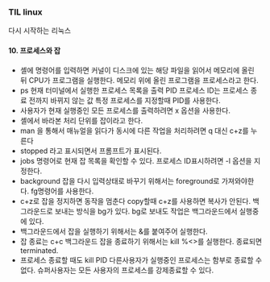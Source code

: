### TIL linux
다시 시작하는 리눅스 

#### 10. 프로세스와 잡
- 셸에 명령어를 입력하면 커널이 디스크에 있는 해당 파일을 읽어서 메모리에 올린 뒤 CPU가 프로그램을 실행한다. 메모리 위에 올린 프로그램을 프로세스라고 한다. 
- ps 현재 터미널에서 실행한 프로세스 목록을 출력 PID 프로세스 ID는 프로세스 종료 전까지 바뀌지 않는 값 특정 프로세스를 지정할때 PID를 사용한다. 
- 사용자가 현재 실행중인 모든 프로세스를 출력하려면 x 옵션을 사용한다. 
-  셸에서 바라본 처리 단위를 잡이라고 한다.
-  man 을 통해서 매뉴얼을 읽다가 동시에 다른 작업을 처리하려면 q 대신 c+z를 누른다
-  stopped 라고 표시되면서 프롬프트가 표시된다.
-  jobs 명령어로 현재 잡 목록을 확인할 수 있다. 프로세스 ID표시하려면 -l 옵션을 지정한다.
-  background 잡을 다시 입력상태로 바꾸기 위해서는 foreground로 가져와야한다. fg명령어를 사용한다.
-  c+z로 잡을 정지하면 동작을 멈춘다 copy할때 c+z를 사용하면 복사가 안된다. 백그라운드로 보내는 방식을 bg가 있다. bg로 보내도 작업은 백그라운드에서 실행중에 있다.
-  백그라운드에서 잡을 실행하기 위해서는 &를 붙여주어 실행한다. 
-  잡 종료는 c+c 백그라운드 잡을 종료하기 위해서는 kill %<>를 실행한다.  종료되면 terminated. 
-  프로세스 종료할 때도 kill PID 다른사용자가 실행중인 프로세스는 함부로 종료할 수 없다.  슈퍼사용자는 모든 사용자의 프로세스를 강제종료할 수 있다.   